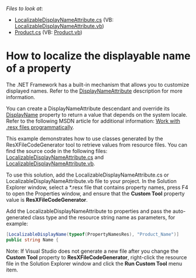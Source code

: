 <!-- default file list -->
*Files to look at*:

* [LocalizableDisplayNameAttribute.cs](./CS/LocalizableDisplayName/LocalizableDisplayNameAttribute.cs) (VB: [LocalizableDisplayNameAttribute.vb](./VB/LocalizableDisplayName/LocalizableDisplayNameAttribute.vb))
* [Product.cs](./CS/LocalizableDisplayName/Product.cs) (VB: [Product.vb](./VB/LocalizableDisplayName/Product.vb))
<!-- default file list end -->
# How to localize the displayable name of a property

The .NET Framework has a built-in mechanism that allows you to customize displayed names. Refer to the [DisplayNameAttribute](https://docs.microsoft.com/en-us/dotnet/api/system.componentmodel.displaynameattribute) description for more information.

You can create a DisplayNameAttribute descendant and override its [DisplayName](https://docs.microsoft.com/en-us/dotnet/api/system.componentmodel.displaynameattribute.displayname) property to return a value that depends on the system locale. Refer to the following MSDN article for additional information: [Work with .resx files programmatically](https://docs.microsoft.com/en-us/dotnet/framework/resources/working-with-resx-files-programmatically).

This example demonstrates how to use classes generated by the ResXFileCodeGenerator tool to retrieve values from resource files. You can find the source code in the following files: [LocalizableDisplayNameAttribute.cs](./CS/LocalizableDisplayName/LocalizableDisplayNameAttribute.cs) and [LocalizableDisplayNameAttribute.vb](./VB/LocalizableDisplayName/LocalizableDisplayNameAttribute.vb).

To use this solution, add the LocalizableDisplayNameAttribute.cs or LocalizableDisplayNameAttribute.vb file to your project. In the Solution Explorer window, select a *.resx file that contains property names, press F4 to open the Properties window, and ensure that the **Custom Tool** property value is **ResXFileCodeGenerator**.

Add the LocalizableDisplayNameAttribute to properties and pass the auto-generated class type and the resource string name as parameters, for example:

```cs
[LocalizableDisplayName(typeof(PropertyNamesRes), "Product_Name")]
public string Name {
```

Note: If Visual Studio does not generate a new file after you change the **Custom Tool** property to **ResXFileCodeGenerator**, right-click the resource file in the Solution Explorer window and click the **Run Custom Tool** menu item.
